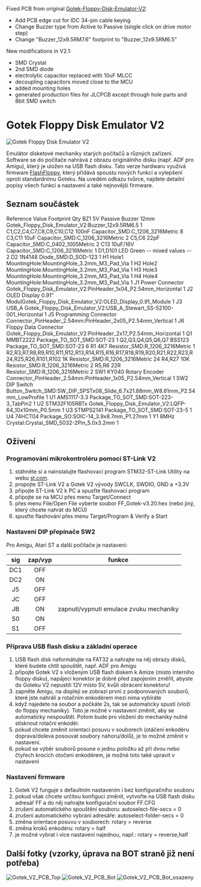 Fixed PCB from original [Gotek-Floppy-Disk-Emulator-V2](https://github.com/RichardRozehnal/Gotek-Floppy-Disk-Emulator-V2):
* Add PCB edge cut for IDC 34-pin cable keying
* Change Buzzer type from Active to Passive (single click on drive motor step)
* Change "Buzzer_12x9.5RM7.6" footprint to "Buzzer_12x9.5RM6.5"

New modifications in V2.1:
* SMD Crystal
* 2nd SMD diode
* electrolytic capacitor replaced with 10uF MLCC
* decoupling capacitors moved close to the MCU
* added mounting holes
* generated production files for JLCPCB except through hole parts and 8bit SMD switch

# Gotek Floppy Disk Emulator V2

![Gotek Floppy Disk Emulator V2](Fotky/Gotek_V2_PCB_Top_osazeny.jpg "Gotek Floppy Disk Emulator V2")

Emulátor disketové mechaniky starých počítačů a různých zařízení. Software se do počítače nahrává z obrazu originálního disku (např. ADF pro Amigu), který je uložen na USB flash disku. Tato verze hardwaru využívá firmware [FlashFloppy](https://github.com/keirf/FlashFloppy/wiki), který přidává spoustu nových funkcí a vylepšení oproti standardnímu Goteku. Na uvedém odkazu tvůrce, najdete detailní popisy všech funkcí a nastavení a také nejnovější firmware.

## Seznam součástek

Reference                                                                                     Value                   Footprint                                                                     Qty 
BZ1                                                                                           5V Passive Buzzer 12mm  Gotek_Floppy_Disk_Emulator_V2:Buzzer_12x9.5RM6.5                                 1
C1,C2,C4,C7,C8,C9,C10,C12                                                                     100nF                   Capacitor_SMD:C_1206_3216Metric                                                  8
C3,C11                                                                                        10uF                    Capacitor_SMD:C_1206_3216Metric                                                  2
C5,C6                                                                                         22pF                    Capacitor_SMD:C_0402_1005Metric                                                  2
C13                                                                                           10uF/16V                Capacitor_SMD:C_1206_3216Metric                                                  1
D1,D101                                                                                       LED Green               -- mixed values --                                                               2
D2                                                                                            1N4148                  Diode_SMD:D_SOD-123                                                              1
H1                                                                                            Hole1                   MountingHole:MountingHole_3.2mm_M3_Pad_Via                                       1
H2                                                                                            Hole2                   MountingHole:MountingHole_3.2mm_M3_Pad_Via                                       1
H3                                                                                            Hole3                   MountingHole:MountingHole_3.2mm_M3_Pad_Via                                       1
H4                                                                                            Hole4                   MountingHole:MountingHole_3.2mm_M3_Pad_Via                                       1
J1                                                                                            Power Connector         Gotek_Floppy_Disk_Emulator_V2:PinHeader_1x04_P2.54mm_Horizontal                  1
J2                                                                                            OLED Display 0.91" ModulGotek_Floppy_Disk_Emulator_V2:OLED_Display_0.91_Module                           1
J3                                                                                            USB_A                   Gotek_Floppy_Disk_Emulator_V2:USB_A_Stewart_SS-52100-001_Horizontal              1
J5                                                                                            Programming Connector   Connector_PinHeader_2.54mm:PinHeader_2x05_P2.54mm_Vertical                       1
J6                                                                                            Floppy Data Connector   Gotek_Floppy_Disk_Emulator_V2:PinHeader_2x17_P2.54mm_Horizontal                  1
Q1                                                                                            MMBT2222                Package_TO_SOT_SMD:SOT-23                                                        1
Q2,Q3,Q4,Q5,Q6,Q7                                                                             BSS123                  Package_TO_SOT_SMD:SOT-23                                                        6
R1                                                                                            4K7                     Resistor_SMD:R_1206_3216Metric                                                   1
R2,R3,R7,R8,R9,R10,R11,R12,R13,R14,R15,R16,R17,R18,R19,R20,R21,R22,R23,R24,R25,R26,R101,R102  1K                      Resistor_SMD:R_1206_3216Metric                                                  24
R4,R27                                                                                        10K                     Resistor_SMD:R_1206_3216Metric                                                   2
R5,R6                                                                                         22R                     Resistor_SMD:R_1206_3216Metric                                                   2
SW1                                                                                           KY040 Rotary Encoder    Connector_PinHeader_2.54mm:PinHeader_1x05_P2.54mm_Vertical                       1
SW2                                                                                           DIP Switch              Button_Switch_SMD:SW_DIP_SPSTx08_Slide_6.7x21.88mm_W8.61mm_P2.54mm_LowProfile    1
U1                                                                                            AMS1117-3.3             Package_TO_SOT_SMD:SOT-223-3_TabPin2                                             1
U2                                                                                            STM32F105RBTx           Gotek_Floppy_Disk_Emulator_V2:LQFP-64_10x10mm_P0.5mm                             1
U3                                                                                            STMPS2141               Package_TO_SOT_SMD:SOT-23-5                                                      1
U4                                                                                            74HCT04                 Package_SO:SOIC-14_3.9x8.7mm_P1.27mm                                             1
Y1                                                                                            8MHz                    Crystal:Crystal_SMD_5032-2Pin_5.0x3.2mm                                          1

## Oživení

### Programování mikrokontroléru pomocí ST-Link V2

1. stáhněte si a nainstalujte flashovací program STM32-ST-Link Utility na webu [st.com](https://www.st.com/en/development-tools/stsw-link004.html).
2. propojte ST-Link V2 a Gotek V2 vývody SWCLK, SWDIO, GND a +3.3V
3. připojte ST-Link V2 k PC a spusťte flashovací program
4. připojte se na MCU přes menu Target/Connect
5. přes menu File/Open File vyberte soubor FF_Gotek-v3.20.hex (nebo jiný, který chcete nahrát do MCU)
6. spusťte flashování přes menu Target/Program & Verify a Start

### Nastavení DIP přepínače SW2

Pro Amigu, Atari ST a další počítače je nastavení:

| **sig** | **zap/vyp** | **funkce**                              |
| :-----: | :---------: | --------------------------------------- |
| DC1     | OFF         |                                         |
| DC2     | ON          |                                         |
| J5      | OFF         |                                         |
| JC      | OFF         |                                         |
| JB      | ON          | zapnutí/vypnutí emulace zvuku mechaniky |
| S0      | ON          |                                         |
| S1      | OFF         |                                         |

### Příprava USB flash disku a základní operace

1. USB flash disk naformátujte na FAT32 a nahrajte na něj obrazy disků, které budete chtít spouštět, např. ADF pro Amigu
2. připojte Gotek V2 s vloženým USB flash diskem k Amize (místo interního floppy disku), napájecí konektor je dobré před zapojením změřit, abyste do Goteku V2 nepustili 12V místo 5V, kvůli obrácení konektoru!
3. zapněte Amigu, na displeji se zobrazí první z podporovaných souborů, které jste nahráli a rotačním enkodérem mezi nima vybíráte
4. když najedete na soubor a počkáte 2s, tak se automaticky spustí (vloží do floppy mechaniky). Toto je možné v nastavení změnit, aby se automaticky nespouštěl. Potom bude pro vložení do mechaniky nutné stisknout rotační enkodér.
5. pokud chcete změnit orientaci posuvu v souborech (otáčení enkodéru doprava/doleva posouvat soubory nahoru/dolů), je to možné změnit v nastavení.
6. pokud se výběr souborů posune o jednu položku až při dvou nebo čtyřech krocích otočení enkodérem, je možné toto také upravit v nastavení

### Nastavení firmware

1. Gotek V2 funguje s defaultním nastavením i bez konfiguračního souboru
2. pokud však chcete určitou konfiguci změnit, vytvořte na USB flash disku adresář FF a do něj nahrajte konfigurační soubor FF.CFG
3. zrušení automatického spouštění souboru: autoselect-file-secs = 0
4. zrušení automatického vybrání adresáře: autoselect-folder-secs = 0
5. změna orientace posuvu v souborech: rotary = reverse
6. změna kroků enkodéru: rotary = half
7. je možné vybrat i více nastavení najednou, např.: rotary = reverse,half

## Další fotky (vzorky, úprava na BOT straně již není potřeba)

![Gotek_V2_PCB_Top](Fotky/Gotek_V2_PCB_Top.jpg "Gotek_V2_PCB_Top")
![Gotek_V2_PCB_Bot](Fotky/Gotek_V2_PCB_Bot.jpg "Gotek_V2_PCB_Bot")
![Gotek_V2_PCB_Bot_osazeny](Fotky/Gotek_V2_PCB_Bot_osazeny.jpg "Gotek_V2_PCB_Bot_osazeny")
